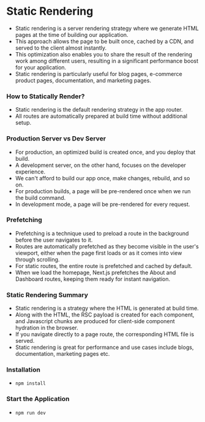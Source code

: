 # Static Rendering

- Static rendering is a server rendering strategy where we generate HTML pages at the time of building our application.
- This approach allows the page to be built once, cached by a CDN, and served to the client almost instantly.
- This optimization also enables you to share the result of the rendering work among different users, resulting in a significant performance boost for your application.
- Static rendering is particularly useful for blog pages, e-commerce product pages, documentation, and marketing pages.

### How to Statically Render?

- Static rendering is the default rendering strategy in the app router.
- All routes are automatically prepared at build time without additional setup.

### Production Server vs Dev Server

- For production, an optimized build is created once, and you deploy that build.
- A development server, on the other hand, focuses on the developer experience.
- We can't afford to build our app once, make changes, rebuild, and so on.
- For production builds, a page will be pre-rendered once when we run the build command.
- In development mode, a page will be pre-rendered for every request.

### Prefetching

- Prefetching is a technique used to preload a route in the background before the user navigates to it.
- Routes are automatically prefetched as they become visible in the user's viewport, either when the page first loads or as it comes into view through scrolling.
- For static routes, the entire route is prefetched and cached by default.
- When we load the homepage, Next.js prefetches the About and Dashboard routes, keeping them ready for instant navigation.

### Static Rendering Summary

- Static rendering is a strategy where the HTML is generated at build time.
- Along with the HTML, the RSC payload is created for each component, and Javascript chunks are produced for client-side component hydration in the browser.
- If you navigate directly to a page route, the corresponding HTML file is served.
- Static rendering is great for performance and use cases include blogs, documentation, marketing pages etc.

### Installation

- `npm install`

### Start the Application

- `npm run dev`
